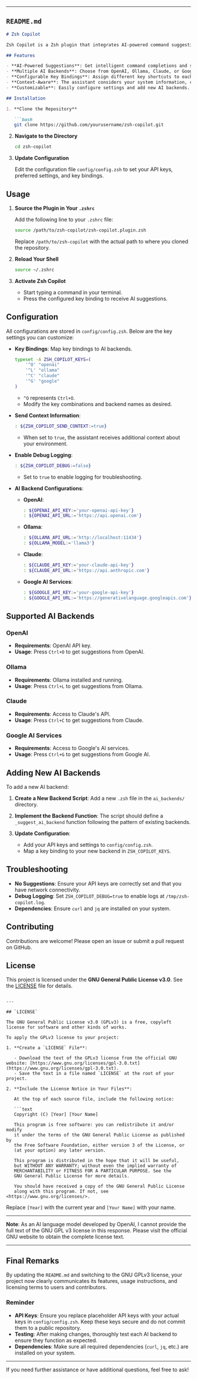 
---

## `README.md`

```markdown
# Zsh Copilot

Zsh Copilot is a Zsh plugin that integrates AI-powered command suggestions directly into your terminal. It supports multiple AI backends, including OpenAI, Ollama, Claude, and Google's AI services, allowing you to choose the best assistant for your needs.

## Features

- **AI-Powered Suggestions**: Get intelligent command completions and suggestions as you type.
- **Multiple AI Backends**: Choose from OpenAI, Ollama, Claude, or Google AI services.
- **Configurable Key Bindings**: Assign different key shortcuts to each AI backend for quick access.
- **Context-Aware**: The assistant considers your system information, current directory, and shell environment to provide relevant suggestions.
- **Customizable**: Easily configure settings and add new AI backends.

## Installation

1. **Clone the Repository**

   ```bash
   git clone https://github.com/yourusername/zsh-copilot.git
   ```

2. **Navigate to the Directory**

   ```bash
   cd zsh-copilot
   ```

3. **Update Configuration**

   Edit the configuration file `config/config.zsh` to set your API keys, preferred settings, and key bindings.

## Usage

1. **Source the Plugin in Your `.zshrc`**

   Add the following line to your `.zshrc` file:

   ```zsh
   source /path/to/zsh-copilot/zsh-copilot.plugin.zsh
   ```

   Replace `/path/to/zsh-copilot` with the actual path to where you cloned the repository.

2. **Reload Your Shell**

   ```bash
   source ~/.zshrc
   ```

3. **Activate Zsh Copilot**

   - Start typing a command in your terminal.
   - Press the configured key binding to receive AI suggestions.

## Configuration

All configurations are stored in `config/config.zsh`. Below are the key settings you can customize:

- **Key Bindings**: Map key bindings to AI backends.

  ```zsh
  typeset -A ZSH_COPILOT_KEYS=(
      '^O' "openai"
      '^L' "ollama"
      '^C' "claude"
      '^G' "google"
  )
  ```

  - `^O` represents `Ctrl+O`.
  - Modify the key combinations and backend names as desired.

- **Send Context Information**:

  ```zsh
  : ${ZSH_COPILOT_SEND_CONTEXT:=true}
  ```

  - When set to `true`, the assistant receives additional context about your environment.

- **Enable Debug Logging**:

  ```zsh
  : ${ZSH_COPILOT_DEBUG:=false}
  ```

  - Set to `true` to enable logging for troubleshooting.

- **AI Backend Configurations**:

  - **OpenAI**:

    ```zsh
    : ${OPENAI_API_KEY:='your-openai-api-key'}
    : ${OPENAI_API_URL:='https://api.openai.com'}
    ```

  - **Ollama**:

    ```zsh
    : ${OLLAMA_API_URL:='http://localhost:11434'}
    : ${OLLAMA_MODEL:='llama3'}
    ```

  - **Claude**:

    ```zsh
    : ${CLAUDE_API_KEY:='your-claude-api-key'}
    : ${CLAUDE_API_URL:='https://api.anthropic.com'}
    ```

  - **Google AI Services**:

    ```zsh
    : ${GOOGLE_API_KEY:='your-google-api-key'}
    : ${GOOGLE_API_URL:='https://generativelanguage.googleapis.com'}
    ```

## Supported AI Backends

### OpenAI

- **Requirements**: OpenAI API key.
- **Usage**: Press `Ctrl+O` to get suggestions from OpenAI.

### Ollama

- **Requirements**: Ollama installed and running.
- **Usage**: Press `Ctrl+L` to get suggestions from Ollama.

### Claude

- **Requirements**: Access to Claude's API.
- **Usage**: Press `Ctrl+C` to get suggestions from Claude.

### Google AI Services

- **Requirements**: Access to Google's AI services.
- **Usage**: Press `Ctrl+G` to get suggestions from Google AI.

## Adding New AI Backends

To add a new AI backend:

1. **Create a New Backend Script**: Add a new `.zsh` file in the `ai_backends/` directory.

2. **Implement the Backend Function**: The script should define a `_suggest_ai_backend` function following the pattern of existing backends.

3. **Update Configuration**:

   - Add your API keys and settings to `config/config.zsh`.
   - Map a key binding to your new backend in `ZSH_COPILOT_KEYS`.

## Troubleshooting

- **No Suggestions**: Ensure your API keys are correctly set and that you have network connectivity.
- **Debug Logging**: Set `ZSH_COPILOT_DEBUG=true` to enable logs at `/tmp/zsh-copilot.log`.
- **Dependencies**: Ensure `curl` and `jq` are installed on your system.

## Contributing

Contributions are welcome! Please open an issue or submit a pull request on GitHub.

## License

This project is licensed under the **GNU General Public License v3.0**. See the [LICENSE](LICENSE) file for details.

```

---

## `LICENSE`

The GNU General Public License v3.0 (GPLv3) is a free, copyleft license for software and other kinds of works.

To apply the GPLv3 license to your project:

1. **Create a `LICENSE` File**:

   - Download the text of the GPLv3 license from the official GNU website: [https://www.gnu.org/licenses/gpl-3.0.txt](https://www.gnu.org/licenses/gpl-3.0.txt).
   - Save the text in a file named `LICENSE` at the root of your project.

2. **Include the License Notice in Your Files**:

   At the top of each source file, include the following notice:

   ```text
   Copyright (C) [Year] [Your Name]

   This program is free software: you can redistribute it and/or modify
   it under the terms of the GNU General Public License as published by
   the Free Software Foundation, either version 3 of the License, or
   (at your option) any later version.

   This program is distributed in the hope that it will be useful,
   but WITHOUT ANY WARRANTY; without even the implied warranty of
   MERCHANTABILITY or FITNESS FOR A PARTICULAR PURPOSE. See the
   GNU General Public License for more details.

   You should have received a copy of the GNU General Public License
   along with this program. If not, see <https://www.gnu.org/licenses/>.
   ```

   Replace `[Year]` with the current year and `[Your Name]` with your name.

---

**Note**: As an AI language model developed by OpenAI, I cannot provide the full text of the GNU GPL v3 license in this response. Please visit the official GNU website to obtain the complete license text.

---

## Final Remarks

By updating the `README.md` and switching to the GNU GPLv3 license, your project now clearly communicates its features, usage instructions, and licensing terms to users and contributors.

### Reminder

- **API Keys**: Ensure you replace placeholder API keys with your actual keys in `config/config.zsh`. Keep these keys secure and do not commit them to a public repository.
- **Testing**: After making changes, thoroughly test each AI backend to ensure they function as expected.
- **Dependencies**: Make sure all required dependencies (`curl`, `jq`, etc.) are installed on your system.

---

If you need further assistance or have additional questions, feel free to ask!